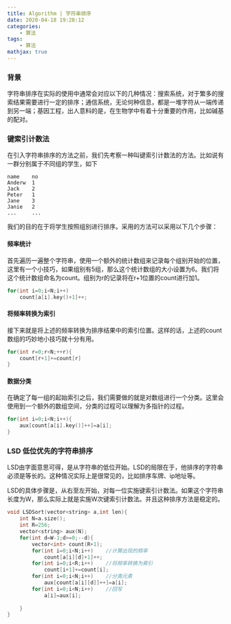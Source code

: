 ```yaml
---
title: Algorithm | 字符串排序
date: 2020-04-18 19:28:12
categories:
    - 算法
tags: 
    - 算法
mathjax: true
---
```


### 背景

字符串排序在实际的使用中通常会对应以下的几种情况：搜索系统，对于繁多的搜索结果需要进行一定的排序；通信系统，无论何种信息，都是一堆字符从一端传递到另一端；基因工程，出人意料的是，在生物学中有着十分重要的作用，比如碱基的配对。

### 键索引计数法

在引入字符串排序的方法之前，我们先考察一种叫键索引计数法的方法。比如说有一群分别属于不同组的学生，如下

```
name	no
Anderw	1
Jack	2
Peter	1
Jane	3
Janie	2
...		...
```

我们的目的在于将学生按照组别进行排序。采用的方法可以采用以下几个步骤：

#### 频率统计

首先遍历一遍整个字符串，使用一个额外的统计数组来记录每个组别开始的位置，这里有一个小技巧，如果组别有5组，那么这个统计数组的大小设置为6。我们将这个统计数组命名为count。组别为r的记录将在r+1位置的count进行加1。

```c++
for(int i=0;i<N;i++)
	count[a[i].key()+1]++;
```

#### 将频率转换为索引

接下来就是将上述的频率转换为排序结果中的索引位置。这样的话，上述的count数组的巧妙地小技巧就十分有用。

```c++
for(int r=0;r<N;++r){
	count[r+1]+=count[r]
}
```

#### 数据分类

在确定了每一组的起始索引之后，我们需要做的就是对数组进行一个分类。这里会使用到一个额外的数组空间，分类的过程可以理解为多指针的过程。

```c++
for(int i=0;i<N;i++){
	aux[count[a[i].key()]++]=a[i];
}
```

### LSD 低位优先的字符串排序


LSD由字面意思可得，是从字符串的低位开始。LSD的局限在于，他排序的字符串必须是等长的。这种情况实际上是很常见的，比如排序车牌、ip地址等。


LSD的具体步骤是，从右至左开始，对每一位实施键索引计数法。如果这个字符串长度为W，那么实际上就是实施W次键索引计数法。并且这种排序方法是稳定的。

```c++
void LSDSort(vector<string> a,int len){
	int N=a.size();
	int R=256;
	vector<string> aux(N);
	for(int d=W-1;d>=0;--d){
		vector<int> count(R+1);
		for(int i=0;i<N;i++)	//计算出现的频率
			count[a[i][d]+1]++;
		for(int i=0;i<R;i++)	//将频率转换为索引
			count[i+1]+=count[i];
		for(int i=0;i<N;i++)	//分类元素
			aux[count[a[i][d]]++]=a[i];
		for(int i=0;i<N;i++)	//回写
			a[i]=aux[i];
		
	}
}
```





